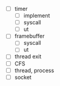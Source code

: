 * [ ] timer
  * [ ] implement
  * [ ] syscall
  * [ ] ut
* [ ] framebuffer
  * [ ] syscall
  * [ ] ut
* [ ] thread exit
* [ ] CFS
* [ ] thread, process
* [ ] socket
